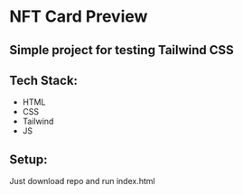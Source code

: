 # NFT Card Preview

## Simple project for testing Tailwind CSS

## Tech Stack:
* HTML
* CSS
* Tailwind
* JS

## Setup:
Just download repo and run index.html